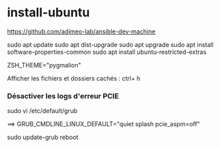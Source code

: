# install-ubuntu

https://github.com/adimeo-lab/ansible-dev-machine


sudo apt update
sudo apt dist-upgrade
sudo apt upgrade
sudo apt install software-properties-common
sudo apt install ubuntu-restricted-extras

ZSH_THEME="pygmalion"

Afficher les fichiers et dossiers cachés : ctrl+ h

### Désactiver les logs d'erreur PCIE
sudo vi /etc/default/grub

==> GRUB_CMDLINE_LINUX_DEFAULT="quiet splash pcie_aspm=off"

sudo update-grub
reboot

